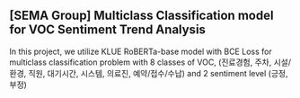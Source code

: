 ## [SEMA Group] Multiclass Classification model for VOC Sentiment Trend Analysis

In this project, we utilize KLUE RoBERTa-base model with BCE Loss for multiclass classification problem
    with 8 classes of VOC, (진료경험, 주차, 시설/환경, 직원, 대기시간, 시스템, 의료진, 예약/접수/수납)
    and 2 sentiment level (긍정, 부정)